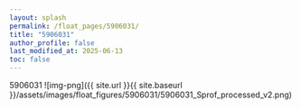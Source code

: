 ```yaml
---
layout: splash
permalink: /float_pages/5906031/
title: "5906031"
author_profile: false
last_modified_at: 2025-06-13
toc: false
---
```

 
5906031
![img-png]({{ site.url }}{{ site.baseurl }}/assets/images/float_figures/5906031/5906031_Sprof_processed_v2.png)
